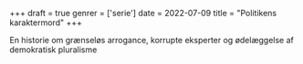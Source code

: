 +++
draft = true
genrer = ['serie']
date = 2022-07-09
title = "Politikens karaktermord"
+++

En historie om grænseløs arrogance, korrupte eksperter og ødelæggelse af demokratisk pluralisme

